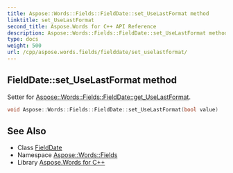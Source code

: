 ```yaml
---
title: Aspose::Words::Fields::FieldDate::set_UseLastFormat method
linktitle: set_UseLastFormat
second_title: Aspose.Words for C++ API Reference
description: Aspose::Words::Fields::FieldDate::set_UseLastFormat method. Setter for Aspose::Words::Fields::FieldDate::get_UseLastFormat in C++.
type: docs
weight: 500
url: /cpp/aspose.words.fields/fielddate/set_uselastformat/
---
```

## FieldDate::set_UseLastFormat method


Setter for [Aspose::Words::Fields::FieldDate::get_UseLastFormat](../get_uselastformat/).

```cpp
void Aspose::Words::Fields::FieldDate::set_UseLastFormat(bool value)
```

## See Also

* Class [FieldDate](../)
* Namespace [Aspose::Words::Fields](../../)
* Library [Aspose.Words for C++](../../../)
